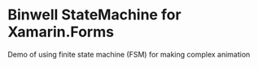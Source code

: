 ﻿# Binwell StateMachine for Xamarin.Forms 

Demo of using finite state machine (FSM) for making complex animation